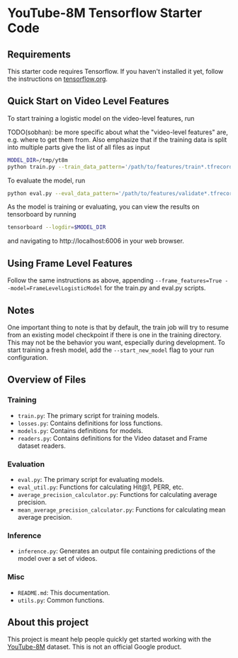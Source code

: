 # YouTube-8M Tensorflow Starter Code

## Requirements

This starter code requires Tensorflow. If you haven't installed it yet, follow
the instructions on [tensorflow.org](https://tensorflow.org).

## Quick Start on Video Level Features

To start training a logistic model on the video-level features, run

TODO(sobhan): be more specific about what the "video-level features" are, e.g.
where to get them from. Also emphasize that if the training data is split into
multiple parts give the list of all files as input

```sh
MODEL_DIR=/tmp/yt8m
python train.py --train_data_pattern='/path/to/features/train*.tfrecord' --train_dir=$MODEL_DIR/logistic_model
```

To evaluate the model, run

```sh
python eval.py --eval_data_pattern='/path/to/features/validate*.tfrecord' --eval_dir=$MODEL_DIR/logistic_model
```

As the model is training or evaluating, you can view the results on tensorboard
by running

```sh
tensorboard --logdir=$MODEL_DIR
```

and navigating to http://localhost:6006 in your web browser.

## Using Frame Level Features

Follow the same instructions as above, appending
`--frame_features=True --model=FrameLevelLogisticModel`
for the train.py and eval.py scripts.

## Notes
One important thing to note is that by default, the train job will try to resume
from an existing model checkpoint if there is one in the training directory.
This may not be the behavior you want, especially during development.
To start training a fresh model, add the `--start_new_model` flag to your
run configuration.

## Overview of Files

### Training
*   `train.py`: The primary script for training models.
*   `losses.py`: Contains definitions for loss functions.
*   `models.py`: Contains definitions for models.
*   `readers.py`: Contains definitions for the Video dataset and Frame
                  dataset readers.

### Evaluation
*   `eval.py`: The primary script for evaluating models.
*   `eval_util.py`: Functions for calculating Hit@1, PERR, etc.
*   `average_precision_calculator.py`: Functions for calculating
                                       average precision.
*   `mean_average_precision_calculator.py`: Functions for calculating mean
                                            average precision.

### Inference
*   `inference.py`: Generates an output file containing predictions of
                    the model over a set of videos.

### Misc
*   `README.md`: This documentation.
*   `utils.py`: Common functions.

## About this project
This project is meant help people quickly get started working with the
[YouTube-8M](https://research.google.com/youtube8m/) dataset.
This is not an official Google product.
